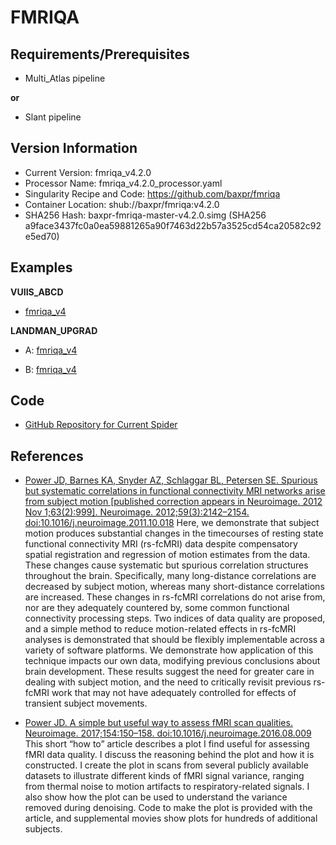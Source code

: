 # FMRIQA

## Requirements/Prerequisites

- Multi_Atlas pipeline

**or**

- Slant pipeline

## Version Information

- Current Version: fmriqa_v4.2.0
- Processor Name: fmriqa_v4.2.0_processor.yaml
- Singularity Recipe and Code: https://github.com/baxpr/fmriqa
- Container Location: shub://baxpr/fmriqa:v4.2.0
- SHA256 Hash: baxpr-fmriqa-master-v4.2.0.simg (SHA256 a9face3437fc0a0ea59881265a90f7463d22b57a3525cd54ca20582c92e5ed70)

## Examples

**VUIIS_ABCD**

- [fmriqa_v4](pdfs/fmriqa_ABCD_rsEPI_MB6R1_FSA.pdf)

**LANDMAN_UPGRAD**

- A: [fmriqa_v4](pdfs/fmriqa_v4_T1W_LU.pdf)

- B: [fmriqa_v4](pdfs/fmriqa_v4_T1_LU.pdf)

## Code

- [GitHub Repository for Current Spider](https://github.com/baxpr/fmriqa)

## References

- [Power JD, Barnes KA, Snyder AZ, Schlaggar BL, Petersen SE. Spurious but systematic correlations in functional connectivity MRI networks arise from subject motion [published correction appears in Neuroimage. 2012 Nov 1;63(2):999]. Neuroimage. 2012;59(3):2142–2154. doi:10.1016/j.neuroimage.2011.10.018](https://journals.plos.org/plosone/article?id=10.1371/journal.pone.0061737)
Here, we demonstrate that subject motion produces substantial changes in the timecourses of resting state functional connectivity MRI (rs-fcMRI) data despite compensatory spatial registration and regression of motion estimates from the data. These changes cause systematic but spurious correlation structures throughout the brain. Specifically, many long-distance correlations are decreased by subject motion, whereas many short-distance correlations are increased. These changes in rs-fcMRI correlations do not arise from, nor are they adequately countered by, some common functional connectivity processing steps. Two indices of data quality are proposed, and a simple method to reduce motion-related effects in rs-fcMRI analyses is demonstrated that should be flexibly implementable across a variety of software platforms. We demonstrate how application of this technique impacts our own data, modifying previous conclusions about brain development. These results suggest the need for greater care in dealing with subject motion, and the need to critically revisit previous rs-fcMRI work that may not have adequately controlled for effects of transient subject movements.

- [Power JD. A simple but useful way to assess fMRI scan qualities. Neuroimage. 2017;154:150–158. doi:10.1016/j.neuroimage.2016.08.009](https://www.ncbi.nlm.nih.gov/pmc/articles/PMC5296400/)
This short “how to” article describes a plot I find useful for assessing fMRI data quality. I discuss the reasoning behind the plot and how it is constructed. I create the plot in scans from several publicly available datasets to illustrate different kinds of fMRI signal variance, ranging from thermal noise to motion artifacts to respiratory-related signals. I also show how the plot can be used to understand the variance removed during denoising. Code to make the plot is provided with the article, and supplemental movies show plots for hundreds of additional subjects.
